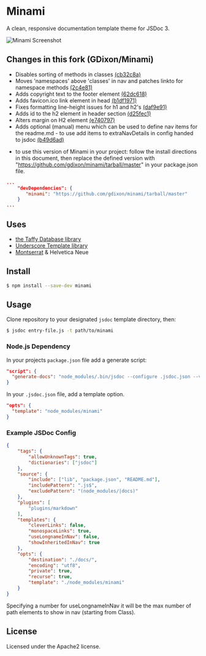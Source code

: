 # Minami

A clean, responsive documentation template theme for JSDoc 3.

![Minami Screenshot](http://i.imgur.com/rPCIFqT.png)


## Changes in this fork (GDixon/Minami)

 - Disables sorting of methods in classes [(cb32c8a)](https://github.com/gdixon/minami/commit/cb32c8ada85b8e9ac77bfef91a98e9ef7d0a3e6a)
 - Moves 'namespaces' above 'classes' in nav and patches linkto for namespace methods [(2c4e81)](https://github.com/gdixon/minami/commit/02c4e816785aa5500fca2d787713f9b75fd39fe9)
 - Adds copyright text to the footer element [(62dc618)](https://github.com/gdixon/minami/commit/62dc6184cf38131e9d29640e689e72d51a06531b)
 - Adds favicon.ico link element in head [(b1df1971)](https://github.com/gdixon/minami/commit/b1df1971af0b16cae87c68e2343d389e37e56fc8)
 - Fixes formatting line-height issues for h1 and h2's [(daf9e91)](https://github.com/gdixon/minami/commit/daf9e91ca7ddf5bc5ca486bb26390aab3c9fccd1)  
 - Adds id to the h2 element in header section [(d25fec1)](https://github.com/gdixon/minami/commit/d25fec108b5faf8d6b3eec261852924230bf904c)  
 - Alters margin on H2 element [(e740797)](https://github.com/gdixon/minami/commit/e7407975ebbb00f82c064eb27dd70804da69a362)
 - Adds optional (manual) menu which can be used to define nav items for the readme.md - to use add items to extraNavDetails in config handed to jsdoc [(b49d6ad)](https://github.com/gdixon/minami/commit/b49d6ad2071c1ff0f221a09d76e2df4921eb1f31)

 * to use this version of Minami in your project: follow the install directions in this document, then replace the defined version with "https://github.com/gdixon/minami/tarball/master" in your package.json file.

 ```json
 ...
     "devDependencies": {
        "minami": "https://github.com/gdixon/minami/tarball/master"
     }
 ...
 ```

## Uses

- [the Taffy Database library](http://taffydb.com/)
- [Underscore Template library](http://underscorejs.org/#template)
- [Montserrat](https://fonts.google.com/specimen/Montserrat) & Helvetica Neue


## Install

```bash
$ npm install --save-dev minami
```


## Usage

Clone repository to your designated `jsdoc` template directory, then:

```bash
$ jsdoc entry-file.js -t path/to/minami
```


### Node.js Dependency

In your projects `package.json` file add a generate script:

```json
"script": {
  "generate-docs": "node_modules/.bin/jsdoc --configure .jsdoc.json --verbose"
}
```

In your `.jsdoc.json` file, add a template option.

```json
"opts": {
  "template": "node_modules/minami"
}
```


### Example JSDoc Config

```json
{
    "tags": {
        "allowUnknownTags": true,
        "dictionaries": ["jsdoc"]
    },
    "source": {
        "include": ["lib", "package.json", "README.md"],
        "includePattern": ".js$",
        "excludePattern": "(node_modules/|docs)"
    },
    "plugins": [
        "plugins/markdown"
    ],
    "templates": {
        "cleverLinks": false,
        "monospaceLinks": true,
        "useLongnameInNav": false,
        "showInheritedInNav": true
    },
    "opts": {
        "destination": "./docs/",
        "encoding": "utf8",
        "private": true,
        "recurse": true,
        "template": "./node_modules/minami"
    }
}
```

Specifying a number for useLongnameInNav it will be the max number of path elements to show in nav (starting from Class).


## License

Licensed under the Apache2 license.
